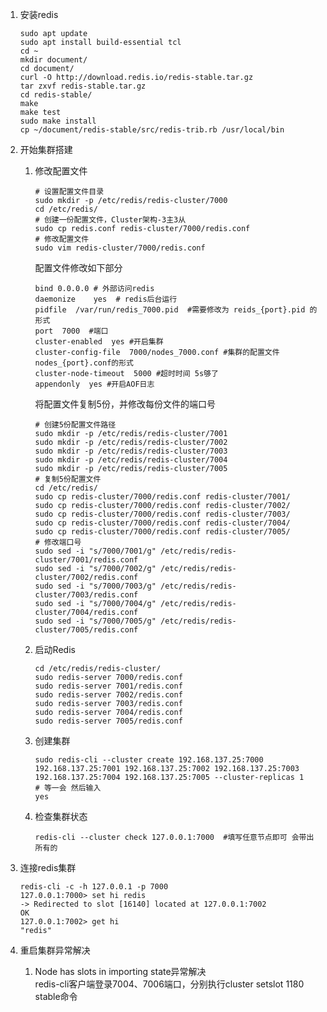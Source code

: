1. 安装redis
    ```shell
    sudo apt update
    sudo apt install build-essential tcl
    cd ~
    mkdir document/
    cd document/
    curl -O http://download.redis.io/redis-stable.tar.gz
    tar zxvf redis-stable.tar.gz
    cd redis-stable/
    make
    make test
    sudo make install
    cp ~/document/redis-stable/src/redis-trib.rb /usr/local/bin
    ```

2. 开始集群搭建  
    1. 修改配置文件
        ```shell
        # 设置配置文件目录
        sudo mkdir -p /etc/redis/redis-cluster/7000
        cd /etc/redis/
        # 创建一份配置文件，Cluster架构-3主3从
        sudo cp redis.conf redis-cluster/7000/redis.conf
        # 修改配置文件
        sudo vim redis-cluster/7000/redis.conf
        ```  
        
        配置文件修改如下部分  
        ```shell
        bind 0.0.0.0 # 外部访问redis
        daemonize    yes  # redis后台运行
        pidfile  /var/run/redis_7000.pid  #需要修改为 reids_{port}.pid 的形式
        port  7000  #端口
        cluster-enabled  yes #开启集群
        cluster-config-file  7000/nodes_7000.conf #集群的配置文件 nodes_{port}.conf的形式
        cluster-node-timeout  5000 #超时时间 5s够了
        appendonly  yes #开启AOF日志
        ```
        
        将配置文件复制5份，并修改每份文件的端口号
        ```shell
        # 创建5份配置文件路径
        sudo mkdir -p /etc/redis/redis-cluster/7001
        sudo mkdir -p /etc/redis/redis-cluster/7002
        sudo mkdir -p /etc/redis/redis-cluster/7003
        sudo mkdir -p /etc/redis/redis-cluster/7004
        sudo mkdir -p /etc/redis/redis-cluster/7005
        # 复制5份配置文件
        cd /etc/redis/
        sudo cp redis-cluster/7000/redis.conf redis-cluster/7001/
        sudo cp redis-cluster/7000/redis.conf redis-cluster/7002/
        sudo cp redis-cluster/7000/redis.conf redis-cluster/7003/
        sudo cp redis-cluster/7000/redis.conf redis-cluster/7004/
        sudo cp redis-cluster/7000/redis.conf redis-cluster/7005/
        # 修改端口号
        sudo sed -i "s/7000/7001/g" /etc/redis/redis-cluster/7001/redis.conf
        sudo sed -i "s/7000/7002/g" /etc/redis/redis-cluster/7002/redis.conf
        sudo sed -i "s/7000/7003/g" /etc/redis/redis-cluster/7003/redis.conf
        sudo sed -i "s/7000/7004/g" /etc/redis/redis-cluster/7004/redis.conf
        sudo sed -i "s/7000/7005/g" /etc/redis/redis-cluster/7005/redis.conf
        ```
    
    2. 启动Redis
        ```shell
        cd /etc/redis/redis-cluster/
        sudo redis-server 7000/redis.conf
        sudo redis-server 7001/redis.conf
        sudo redis-server 7002/redis.conf
        sudo redis-server 7003/redis.conf
        sudo redis-server 7004/redis.conf
        sudo redis-server 7005/redis.conf
        ```
        
    3. 创建集群
        ```shell
        sudo redis-cli --cluster create 192.168.137.25:7000 192.168.137.25:7001 192.168.137.25:7002 192.168.137.25:7003 192.168.137.25:7004 192.168.137.25:7005 --cluster-replicas 1
        # 等一会 然后输入
        yes
        ```
        
    4. 检查集群状态
        ```shell
        redis-cli --cluster check 127.0.0.1:7000  #填写任意节点即可 会带出所有的
        ```
        
3. 连接redis集群
    ```
    redis-cli -c -h 127.0.0.1 -p 7000
    127.0.0.1:7000> set hi redis
    -> Redirected to slot [16140] located at 127.0.0.1:7002
    OK
    127.0.0.1:7002> get hi
    "redis"
    ```

4. 重启集群异常解决  

    1. Node has slots in importing state异常解决  
        redis-cli客户端登录7004、7006端口，分别执行cluster setslot 1180 stable命令

    
